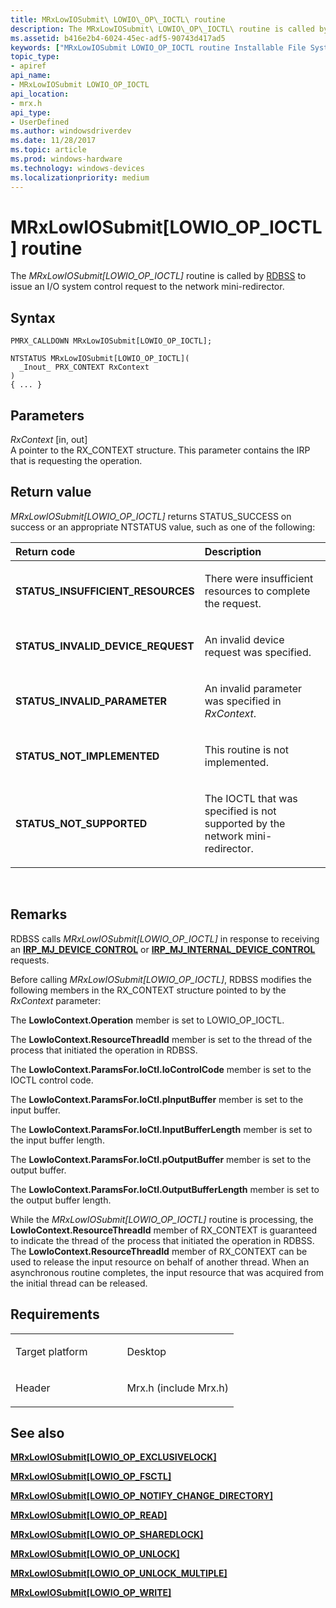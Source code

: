 ```yaml
---
title: MRxLowIOSubmit\ LOWIO\_OP\_IOCTL\ routine
description: The MRxLowIOSubmit\ LOWIO\_OP\_IOCTL\ routine is called by RDBSS to issue an I/O system control request to the network mini-redirector.
ms.assetid: b416e2b4-6024-45ec-adf5-90743d417ad5
keywords: ["MRxLowIOSubmit LOWIO_OP_IOCTL routine Installable File System Drivers", "PMRX_CALLDOWN"]
topic_type:
- apiref
api_name:
- MRxLowIOSubmit LOWIO_OP_IOCTL
api_location:
- mrx.h
api_type:
- UserDefined
ms.author: windowsdriverdev
ms.date: 11/28/2017
ms.topic: article
ms.prod: windows-hardware
ms.technology: windows-devices
ms.localizationpriority: medium
---
```


# MRxLowIOSubmit\[LOWIO\_OP\_IOCTL\] routine


The *MRxLowIOSubmit\[LOWIO\_OP\_IOCTL\]* routine is called by [RDBSS](https://msdn.microsoft.com/library/windows/hardware/ff556810) to issue an I/O system control request to the network mini-redirector.

Syntax
------

```ManagedCPlusPlus
PMRX_CALLDOWN MRxLowIOSubmit[LOWIO_OP_IOCTL];

NTSTATUS MRxLowIOSubmit[LOWIO_OP_IOCTL](
  _Inout_ PRX_CONTEXT RxContext
)
{ ... }
```

Parameters
----------

*RxContext* \[in, out\]  
A pointer to the RX\_CONTEXT structure. This parameter contains the IRP that is requesting the operation.

Return value
------------

*MRxLowIOSubmit\[LOWIO\_OP\_IOCTL\]* returns STATUS\_SUCCESS on success or an appropriate NTSTATUS value, such as one of the following:

<table>
<colgroup>
<col width="50%" />
<col width="50%" />
</colgroup>
<thead>
<tr class="header">
<th align="left">Return code</th>
<th align="left">Description</th>
</tr>
</thead>
<tbody>
<tr class="odd">
<td align="left"><strong>STATUS_INSUFFICIENT_RESOURCES</strong></td>
<td align="left"><p>There were insufficient resources to complete the request.</p></td>
</tr>
<tr class="even">
<td align="left"><strong>STATUS_INVALID_DEVICE_REQUEST</strong></td>
<td align="left"><p>An invalid device request was specified.</p></td>
</tr>
<tr class="odd">
<td align="left"><strong>STATUS_INVALID_PARAMETER</strong></td>
<td align="left"><p>An invalid parameter was specified in <em>RxContext</em>.</p></td>
</tr>
<tr class="even">
<td align="left"><strong>STATUS_NOT_IMPLEMENTED</strong></td>
<td align="left"><p>This routine is not implemented.</p></td>
</tr>
<tr class="odd">
<td align="left"><strong>STATUS_NOT_SUPPORTED</strong></td>
<td align="left"><p>The IOCTL that was specified is not supported by the network mini-redirector.</p></td>
</tr>
</tbody>
</table>

 

Remarks
-------

RDBSS calls *MRxLowIOSubmit\[LOWIO\_OP\_IOCTL\]* in response to receiving an [**IRP\_MJ\_DEVICE\_CONTROL**](irp-mj-device-control.md) or [**IRP\_MJ\_INTERNAL\_DEVICE\_CONTROL**](irp-mj-internal-device-control.md) requests.

Before calling *MRxLowIOSubmit\[LOWIO\_OP\_IOCTL\]*, RDBSS modifies the following members in the RX\_CONTEXT structure pointed to by the *RxContext* parameter:

The **LowIoContext.Operation** member is set to LOWIO\_OP\_IOCTL.

The **LowIoContext.ResourceThreadId** member is set to the thread of the process that initiated the operation in RDBSS.

The **LowIoContext.ParamsFor.IoCtl.IoControlCode** member is set to the IOCTL control code.

The **LowIoContext.ParamsFor.IoCtl.pInputBuffer** member is set to the input buffer.

The **LowIoContext.ParamsFor.IoCtl.InputBufferLength** member is set to the input buffer length.

The **LowIoContext.ParamsFor.IoCtl.pOutputBuffer** member is set to the output buffer.

The **LowIoContext.ParamsFor.IoCtl.OutputBufferLength** member is set to the output buffer length.

While the *MRxLowIOSubmit\[LOWIO\_OP\_IOCTL\]* routine is processing, the **LowIoContext.ResourceThreadId** member of RX\_CONTEXT is guaranteed to indicate the thread of the process that initiated the operation in RDBSS. The **LowIoContext.ResourceThreadId** member of RX\_CONTEXT can be used to release the input resource on behalf of another thread. When an asynchronous routine completes, the input resource that was acquired from the initial thread can be released.

Requirements
------------

<table>
<colgroup>
<col width="50%" />
<col width="50%" />
</colgroup>
<tbody>
<tr class="odd">
<td align="left"><p>Target platform</p></td>
<td align="left">Desktop</td>
</tr>
<tr class="even">
<td align="left"><p>Header</p></td>
<td align="left">Mrx.h (include Mrx.h)</td>
</tr>
</tbody>
</table>

## See also


[**MRxLowIOSubmit\[LOWIO\_OP\_EXCLUSIVELOCK\]**](mrxlowiosubmit-lowio-op-exclusivelock-.md)

[**MRxLowIOSubmit\[LOWIO\_OP\_FSCTL\]**](mrxlowiosubmit-lowio-op-fsctl-.md)

[**MRxLowIOSubmit\[LOWIO\_OP\_NOTIFY\_CHANGE\_DIRECTORY\]**](mrxlowiosubmit-lowio-op-notify-change-directory-.md)

[**MRxLowIOSubmit\[LOWIO\_OP\_READ\]**](mrxlowiosubmit-lowio-op-read-.md)

[**MRxLowIOSubmit\[LOWIO\_OP\_SHAREDLOCK\]**](mrxlowiosubmit-lowio-op-sharedlock-.md)

[**MRxLowIOSubmit\[LOWIO\_OP\_UNLOCK\]**](mrxlowiosubmit-lowio-op-unlock-.md)

[**MRxLowIOSubmit\[LOWIO\_OP\_UNLOCK\_MULTIPLE\]**](mrxlowiosubmit-lowio-op-unlock-multiple-.md)

[**MRxLowIOSubmit\[LOWIO\_OP\_WRITE\]**](mrxlowiosubmit-lowio-op-write-.md)

 

 






